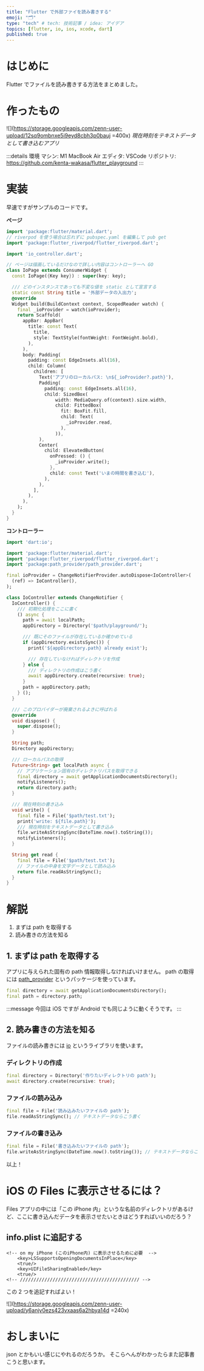 ```yaml
---
title: "Flutter で外部ファイを読み書きする"
emoji: "🗂"
type: "tech" # tech: 技術記事 / idea: アイデア
topics: [flutter, io, ios, xcode, dart]
published: true
---
```


# はじめに

Flutter でファイルを読み書きする方法をまとめました。

# 作ったもの

![](https://storage.googleapis.com/zenn-user-upload/12sq9ombnxe5i9eyd8cbh3p0bauj =400x)
_現在時刻をテキストデータとして書き込むアプリ_

:::details 環境
マシン: M1 MacBook Air
エディタ: VSCode
リポジトリ: https://github.com/kenta-wakasa/flutter_playground
:::

# 実装

早速ですがサンプルのコードです。

**ページ**

```dart:io_page.dart
import 'package:flutter/material.dart';
// riverpod を使う場合は忘れずに pubspec.yaml を編集して pub get
import 'package:flutter_riverpod/flutter_riverpod.dart';

import 'io_controller.dart';

// ページは描画しているだけなので詳しい内容はコントローラーへ GO
class IoPage extends ConsumerWidget {
  const IoPage({Key key}) : super(key: key);

  /// どのインスタンスであっても不変な値を static として宣言する
  static const String title = '外部データの入出力';
  @override
  Widget build(BuildContext context, ScopedReader watch) {
    final _ioProvider = watch(ioProvider);
    return Scaffold(
      appBar: AppBar(
        title: const Text(
          title,
          style: TextStyle(fontWeight: FontWeight.bold),
        ),
      ),
      body: Padding(
        padding: const EdgeInsets.all(16),
        child: Column(
          children: [
            Text('アプリのローカルパス: \n${_ioProvider?.path}'),
            Padding(
              padding: const EdgeInsets.all(16),
              child: SizedBox(
                  width: MediaQuery.of(context).size.width,
                  child: FittedBox(
                    fit: BoxFit.fill,
                    child: Text(
                      _ioProvider.read,
                    ),
                  )),
            ),
            Center(
              child: ElevatedButton(
                onPressed: () {
                  _ioProvider.write();
                },
                child: const Text('いまの時間を書き込む'),
              ),
            ),
          ],
        ),
      ),
    );
  }
}
```

**コントローラー**

```dart:io_controller.dart
import 'dart:io';

import 'package:flutter/material.dart';
import 'package:flutter_riverpod/flutter_riverpod.dart';
import 'package:path_provider/path_provider.dart';

final ioProvider = ChangeNotifierProvider.autoDispose<IoController>(
  (ref) => IoController(),
);

class IoController extends ChangeNotifier {
  IoController() {
    /// 初期化処理をここに書く
    () async {
      path = await localPath;
      appDirectory = Directory('$path/playground/');

      /// 既にそのファイルが存在しているか確かめている
      if (appDirectory.existsSync()) {
        print('${appDirectory.path} already exist');

        /// 存在していなければディレクトリを作成
      } else {
        /// ディレクトリの作成はこう書く
        await appDirectory.create(recursive: true);
      }
      path = appDirectory.path;
    } ();
  }

  /// このプロバイダーが廃棄されるよきに呼ばれる
  @override
  void dispose() {
    super.dispose();
  }

  String path;
  Directory appDirectory;

  /// ローカルパスの取得
  Future<String> get localPath async {
    // アプリケーション固有のディレクトリパスを取得できる
    final directory = await getApplicationDocumentsDirectory();
    notifyListeners();
    return directory.path;
  }

  /// 現在時刻の書き込み
  void write() {
    final file = File('$path/test.txt');
    print('write: ${file.path}');
    /// 現在時刻をテキストデータとして書き込み
    file.writeAsStringSync(DateTime.now().toString());
    notifyListeners();
  }

  String get read {
    final file = File('$path/test.txt');
    // ファイルの中身を文字データとして読み込み
    return file.readAsStringSync();
  }
}
```

# 解説

1. まずは path を取得する
1. 読み書きの方法を知る

## 1. まずは path を取得する

アプリに与えられた固有の path 情報取得しなければいけません。
path の取得には [path_provider](https://pub.dev/packages/path_provider) というパッケージを使っています。

```dart
final directory = await getApplicationDocumentsDirectory();
final path = directory.path;
```

:::message
今回は iOS ですが Android でも同じように動くそうです。
:::

## 2. 読み書きの方法を知る

ファイルの読み書きには [io](https://api.dart.dev/stable/2.10.4/dart-io/dart-io-library.html) というライブラリを使います。

### ディレクトリの作成

```dart
final directory = Directory('作りたいディレクトリの path');
await directory.create(recursive: true);
```

### ファイルの読み込み

```dart
final file = File('読み込みたいファイルの path');
file.readAsStringSync(); // テキストデータならこう書く
```

### ファイルの書き込み

```dart
final file = File('書き込みたいファイルの path');
file.writeAsStringSync(DateTime.now().toString()); // テキストデータならこう書く
```

以上！

# iOS の Files に表示させるには？

Files アプリの中には「この iPhone 内」というな名前のディレクトリがあるけど、ここに書き込んだデータを表示させたいときはどうすればいいのだろう？

## info.plist に追記する

```xml:info.plist
<!-- on my iPhone (このiPhone内) に表示させるために必要  -->
    <key>LSSupportsOpeningDocumentsInPlace</key>
    <true/>
    <key>UIFileSharingEnabled</key>
    <true/>
<!-- //////////////////////////////////////////// -->
```

この 2 つを追記すればよい！

![](https://storage.googleapis.com/zenn-user-upload/y6anjv0ezs423vxaas6a2hbya14d =240x)

# おしまいに

json とかもいい感じにやれるのだろうか。
そこらへんがわかったらまた記事書こうと思います。